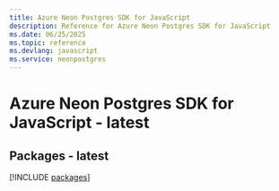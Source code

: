 ```yaml
---
title: Azure Neon Postgres SDK for JavaScript
description: Reference for Azure Neon Postgres SDK for JavaScript
ms.date: 06/25/2025
ms.topic: reference
ms.devlang: javascript
ms.service: neonpostgres
---
```

# Azure Neon Postgres SDK for JavaScript - latest
## Packages - latest
[!INCLUDE [packages](neon-postgres-index.md)]